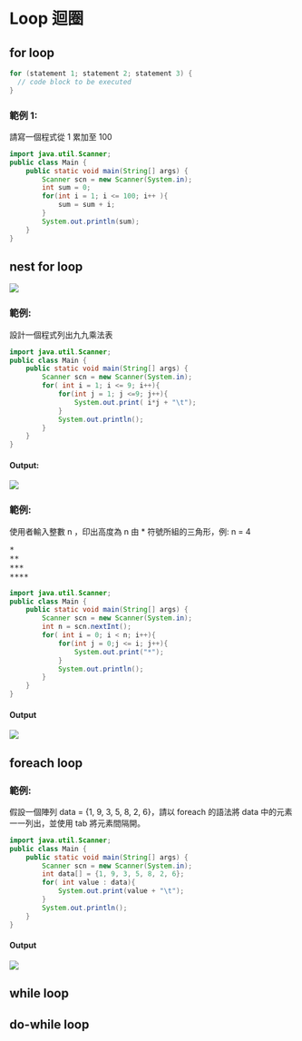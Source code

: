 # Loop 迴圈

## for loop

```java
for (statement 1; statement 2; statement 3) {
  // code block to be executed
}
```

### 範例 1:

請寫一個程式從 1 累加至 100

```java
import java.util.Scanner;
public class Main {
    public static void main(String[] args) {
        Scanner scn = new Scanner(System.in);
        int sum = 0;
        for(int i = 1; i <= 100; i++ ){
            sum = sum + i;
        }
        System.out.println(sum);
    }
}
```

## nest for loop

<img src="./fig4-3.png">

### 範例:

設計一個程式列出九九乘法表

```java
import java.util.Scanner;
public class Main {
    public static void main(String[] args) {
        Scanner scn = new Scanner(System.in);
        for( int i = 1; i <= 9; i++){
            for(int j = 1; j <=9; j++){
                System.out.print( i*j + "\t");
            }
            System.out.println();
        }
    }
}
```

<h4><b>Output:</b></h4>

<img src="99table.png" />

### 範例:

使用者輸入整數 n ，印出高度為 n 由 \* 符號所組的三角形，例: n = 4

<pre>
*
**
***
****
</pre>

```java
import java.util.Scanner;
public class Main {
    public static void main(String[] args) {
        Scanner scn = new Scanner(System.in);
        int n = scn.nextInt();
        for( int i = 0; i < n; i++){
            for(int j = 0;j <= i; j++){
                System.out.print("*");
            }
            System.out.println();
        }
    }
}
```

<h4><b>Output</b></h4>

<img src="fig4-2.png" />

## foreach loop

### 範例:

假設一個陣列 data = {1, 9, 3, 5, 8, 2, 6}，請以 foreach 的語法將 data 中的元素一一列出，並使用 tab 將元素間隔開。

```java
import java.util.Scanner;
public class Main {
    public static void main(String[] args) {
        Scanner scn = new Scanner(System.in);
        int data[] = {1, 9, 3, 5, 8, 2, 6};
        for( int value : data){
            System.out.print(value + "\t");
        }
        System.out.println();
    }
}
```

<h4><b>Output</b></h4>

<img src="./fig4-4.png" />

## while loop

## do-while loop
